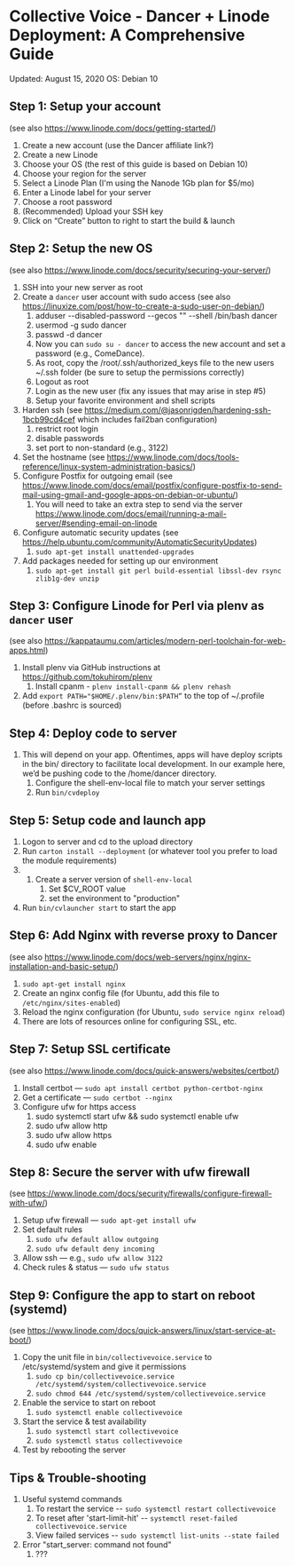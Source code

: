 # Collective Voice - Dancer + Linode Deployment: A Comprehensive Guide
Updated: August 15, 2020
OS: Debian 10


## Step 1: Setup your account
(see also https://www.linode.com/docs/getting-started/)
1. Create a new account (use the Dancer affiliate link?)
2. Create a new Linode
3. Choose your OS (the rest of this guide is based on Debian 10)
4. Choose your region for the server
5. Select a Linode Plan (I'm using the Nanode 1Gb plan for $5/mo)
6. Enter a Linode label for your server
7. Choose a root password
8. (Recommended) Upload your SSH key
9. Click on “Create” button to right to start the build & launch


## Step 2: Setup the new OS
(see also https://www.linode.com/docs/security/securing-your-server/)
1. SSH into your new server as root
2. Create a `dancer` user account with sudo access (see also https://linuxize.com/post/how-to-create-a-sudo-user-on-debian/)
      1. adduser --disabled-password --gecos "" --shell /bin/bash dancer
      2.  usermod -g sudo dancer
      3. passwd -d dancer
      4. Now you can `sudo su - dancer` to access the new account and set a password (e.g., ComeDance).
      5. As root, copy the /root/.ssh/authorized_keys file to the new users ~/.ssh folder (be sure to setup the permissions correctly)
      6. Logout as root
      7. Login as the new user (fix any issues that may arise in step #5)
      8. Setup your favorite environment and shell scripts
3. Harden ssh (see https://medium.com/@jasonrigden/hardening-ssh-1bcb99cd4cef which includes fail2ban configuration)
      1. restrict root login
      2. disable passwords
      3. set port to non-standard (e.g., 3122)
4. Set the hostname (see https://www.linode.com/docs/tools-reference/linux-system-administration-basics/)
5. Configure Postfix for outgoing email (see https://www.linode.com/docs/email/postfix/configure-postfix-to-send-mail-using-gmail-and-google-apps-on-debian-or-ubuntu/)
      1. You will need to take an extra step to send via the server https://www.linode.com/docs/email/running-a-mail-server/#sending-email-on-linode
6. Configure automatic security updates (see https://help.ubuntu.com/community/AutomaticSecurityUpdates)
      1. `sudo apt-get install unattended-upgrades`
7. Add packages needed for setting up our environment
      1. `sudo apt-get install git perl build-essential libssl-dev rsync zlib1g-dev unzip`


## Step 3: Configure Linode for Perl via plenv as `dancer` user
(see also https://kappataumu.com/articles/modern-perl-toolchain-for-web-apps.html)
1. Install plenv via GitHub instructions at https://github.com/tokuhirom/plenv
      1. Install cpanm - `plenv install-cpanm && plenv rehash`
2. Add `export PATH="$HOME/.plenv/bin:$PATH”` to the top of ~/.profile (before .bashrc is sourced)

## Step 4: Deploy code to server
1. This will depend on your app. Oftentimes, apps will have deploy scripts in the bin/ directory to facilitate local development. In our example here, we’d be pushing code to the /home/dancer directory.
      1. Configure the shell-env-local file to match your server settings
      2. Run `bin/cvdeploy`

## Step 5: Setup code and launch app
1. Logon to server and cd to the upload directory
2.  Run `carton install --deployment` (or whatever tool you prefer to load the module requirements)
3. 1. Create a server version of `shell-env-local`
      1. Set $CV_ROOT value
      2. set the environment to "production"
4. Run `bin/cvlauncher start` to start the app


## Step 6: Add Nginx with reverse proxy to Dancer
(see also https://www.linode.com/docs/web-servers/nginx/nginx-installation-and-basic-setup/)
1. `sudo apt-get install nginx`
2. Create an nginx config file (for Ubuntu, add this file to `/etc/nginx/sites-enabled`)
3. Reload the nginx configuration (for Ubuntu, `sudo service nginx reload`)
4. There are lots of resources online for configuring SSL, etc.


## Step 7: Setup SSL certificate
(see also https://www.linode.com/docs/quick-answers/websites/certbot/)
1. Install certbot — `sudo apt install certbot python-certbot-nginx`
2. Get a certificate — `sudo certbot --nginx`
3. Configure ufw for https access
    1. sudo systemctl start ufw && sudo systemctl enable ufw
    2. sudo ufw allow http
    3. sudo ufw allow https
    4. sudo ufw enable


## Step 8: Secure the server with ufw firewall
 (see https://www.linode.com/docs/security/firewalls/configure-firewall-with-ufw/)
1. Setup ufw firewall — `sudo apt-get install ufw`
2. Set default rules
      1. `sudo ufw default allow outgoing`
      2. `sudo ufw default deny incoming`
3. Allow ssh — e.g., `sudo ufw allow 3122`
4. Check rules & status — `sudo ufw status`

## Step 9: Configure the app to start on reboot (systemd)
(see https://www.linode.com/docs/quick-answers/linux/start-service-at-boot/)
1. Copy the unit file in `bin/collectivevoice.service` to /etc/systemd/system and give it permissions
      1. `sudo cp bin/collectivevoice.service /etc/systemd/system/collectivevoice.service`
      2. `sudo chmod 644 /etc/systemd/system/collectivevoice.service`
2. Enable the service to start on reboot
      1. `sudo systemctl enable collectivevoice`
3. Start the service & test availability
      1. `sudo systemctl start collectivevoice`
      2. `sudo systemctl status collectivevoice`
4. Test by rebooting the server


## Tips & Trouble-shooting

1. Useful systemd commands
      1. To restart the service -- `sudo systemctl restart collectivevoice`
      2. To reset after 'start-limit-hit' -- `systemctl reset-failed collectivevoice.service`
      3. View failed services -- `sudo systemctl list-units --state failed`
2. Error "start_server: command not found"
      1. ???
